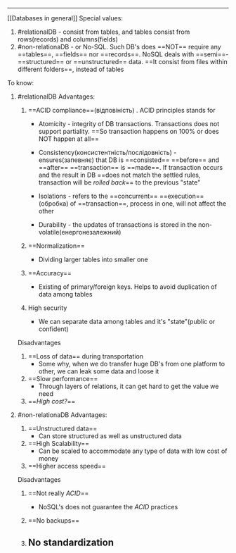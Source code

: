 ***
[[Databases in general]]
Special values:
1. #relationalDB - consist from tables, and tables consist from rows(records) and columns(fields)
2. #non-relationaDB - or No-SQL. Such DB's does ==NOT== require any ==tables==, ==fields== nor ==records==. NoSQL deals with ==semi==-==structured== or ==unstructured== data. ==It consist from files within different folders==, instead of tables 

To know:
1. #relationalDB 
	Advantages:
	1. ==ACID compliance==(відповіність) . ACID principles stands for  
		- Atomicity - integrity of DB transactions. Transactions does not support partiality. ==So transaction happens on 100% or does NOT happen at all==
		
		- Consistency(консистентність/послідовність) - ensures(запевняє) that DB is ==consisted== ==before== and ==after== ==transaction== is ==made==. If transaction occurs and the result in DB ==does not match the settled rules, transaction will be *rolled back*== to the previous "state"
		
		- Isolations - refers to the ==concurrent== ==execution==(обробка) of ==transaction==, process in one, will not affect the other 
		
		- Durability - the updates of transactions is stored in the non-volatile(енергонезалежний)
	
	2. ==Normalization==
		- Dividing larger tables into smaller one
	
	3. ==Accuracy==
		- Existing of primary/foreign keys. Helps to avoid duplication of data among tables 
	
	4. High security
		- We can separate data among tables and it's "state"(public or confident)
	
	Disadvantages
	1. ==Loss of data== during transportation 
		- Some why, when we do transfer huge DB's from one platform to other, we can leak some data and loose it 
	2. ==Slow performance== 
		- Through layers of relations, it can get hard to get the value we need
	3. ==*High cost?*==

2. #non-relationaDB 
	Advantages:
	1. ==Unstructured data==
		- Can store structured as well as unstructured data
	2. ==High Scalability== 
		- Can be scaled to accommodate any type of data with low cost of money 
	3. ==Higher access speed==  
	
	Disadvantages
	1. ==Not really *ACID*== 
		- NoSQL's does not guarantee the *ACID* practices 
	
	2. ==No backups== 
	
	3. No standardization 
		- 